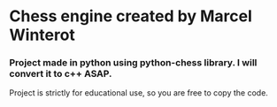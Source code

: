 # Chess engine created by Marcel Winterot

### Project made in python using python-chess library. I will convert it to c++ ASAP.

Project is strictly for educational use, so you are free to copy the code.
